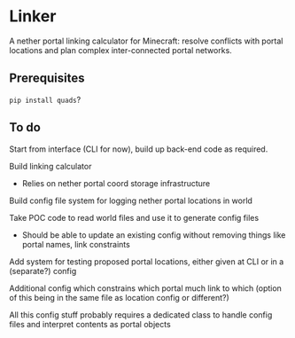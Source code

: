 # Linker

A nether portal linking calculator for Minecraft: resolve conflicts
with portal locations and plan complex inter-connected portal
networks.

## Prerequisites

`pip install quads`?

## To do

Start from interface (CLI for now), build up back-end code as
required.

Build linking calculator
 + Relies on nether portal coord storage infrastructure

Build config file system for logging nether portal locations in world

Take POC code to read world files and use it to generate config files
 + Should be able to update an existing config without removing things
   like portal names, link constraints

Add system for testing proposed portal locations, either given at CLI
or in a (separate?) config

Additional config which constrains which portal much link to which
(option of this being in the same file as location config or different?)

All this config stuff probably requires a dedicated class to handle
config files and interpret contents as portal objects
